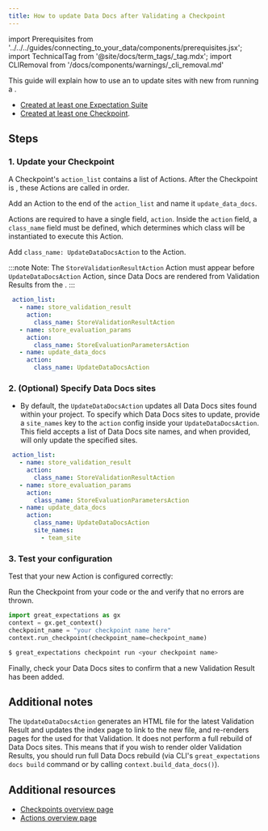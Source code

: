 ```yaml
---
title: How to update Data Docs after Validating a Checkpoint
---
```


import Prerequisites from '../../../guides/connecting_to_your_data/components/prerequisites.jsx';
import TechnicalTag from '@site/docs/term_tags/_tag.mdx';
import CLIRemoval from '/docs/components/warnings/_cli_removal.md'

<CLIRemoval />

This guide will explain how to use an <TechnicalTag tag="action" text="Action" /> to update <TechnicalTag tag="data_docs" text="Data Docs" /> sites with new <TechnicalTag tag="validation_result" text="Validation Results" /> from running a <TechnicalTag tag="checkpoint" text="Checkpoint" />.

<Prerequisites>

 - [Created at least one Expectation Suite](../../expectations/index.md#core-skills)
 - [Created at least one Checkpoint](../checkpoints/how_to_create_a_new_checkpoint.md).

</Prerequisites>

## Steps

### 1. Update your Checkpoint

A Checkpoint's ``action_list`` contains a list of Actions.  After the Checkpoint is <TechnicalTag tag="validation" text="Validated" />, these Actions are called in order. 

Add an Action to the end of the ``action_list`` and name it ``update_data_docs``.

Actions are required to have a single field, ``action``.  Inside the ``action`` field, a ``class_name`` field must be defined, which determines which class will be instantiated to execute this Action. 

Add ``class_name: UpdateDataDocsAction`` to the Action.

:::note Note:
The ``StoreValidationResultAction`` Action must appear before  ``UpdateDataDocsAction`` Action, since Data Docs are rendered from Validation Results from the <TechnicalTag tag="store" text="Store" />.
:::

```yaml
 action_list:
   - name: store_validation_result
     action:
       class_name: StoreValidationResultAction
   - name: store_evaluation_params
     action:
       class_name: StoreEvaluationParametersAction
   - name: update_data_docs
     action:
       class_name: UpdateDataDocsAction
```

### 2. (Optional) Specify Data Docs sites

- By default, the ``UpdateDataDocsAction`` updates all Data Docs sites found within your project. 
  To specify which Data Docs sites to update, provide a ``site_names`` key to the ``action`` config inside your ``UpdateDataDocsAction``.
  This field accepts a list of Data Docs site names, and when provided, will only update the specified sites.

```yaml
 action_list:
   - name: store_validation_result
     action:
       class_name: StoreValidationResultAction
   - name: store_evaluation_params
     action:
       class_name: StoreEvaluationParametersAction
   - name: update_data_docs
     action:
       class_name: UpdateDataDocsAction
       site_names:
         - team_site
```

### 3. Test your configuration

Test that your new Action is configured correctly:

Run the Checkpoint from your code or the <TechnicalTag tag="cli" text="CLI" /> and verify that no errors are thrown.

```python
import great_expectations as gx
context = gx.get_context()
checkpoint_name = "your checkpoint name here"
context.run_checkpoint(checkpoint_name=checkpoint_name)
```
```bash
$ great_expectations checkpoint run <your checkpoint name>
```

Finally, check your Data Docs sites to confirm that a new Validation Result has been added.

## Additional notes

The ``UpdateDataDocsAction`` generates an HTML file for the latest Validation Result and updates the index page to link to the new file, and re-renders pages for the <TechnicalTag tag="expectation_suite" text="Expectation Suite" /> used for that Validation. It does not perform a full rebuild of Data Docs sites. This means that if you wish to render older Validation Results, you should run full Data Docs rebuild (via CLI's ``great_expectations docs build`` command or by calling ``context.build_data_docs()``).


## Additional resources

- [Checkpoints overview page](../../../terms/checkpoint.md)
- [Actions overview page](../../../terms/action.md)

